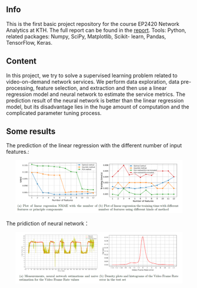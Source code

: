 ## Info

This is the first basic project repository for the course EP2420 Network Analytics at KTH. The full report can be found in the [report](https://github.com/cylead/dimensionality-reduction-on-networked-system/blob/main/report.pdf).
Tools: Python, related packages: Numpy, SciPy, Matplotlib, Scikit-
learn, Pandas, TensorFlow, Keras.

## Content

In this project, we try to solve a supervised learning problem related to video-on-demand network services. We perform data exploration, data pre-processing, feature selection, and extraction and then use a linear regression model and neural network to estimate the service metrics. The prediction result of the neural network is better than the linear regression model, but its disadvantage lies in the huge amount of computation and the complicated parameter tuning process.

## Some results

The prediction of the linear regression with the different number of input features.:
<p align="center">
<img src="./figs/screenshot2.png" width="90%" >
</p>
The pridiction of neural network：
<p align="center">
<img src="./figs/screenshot1.png" width="90%" >
</p>


